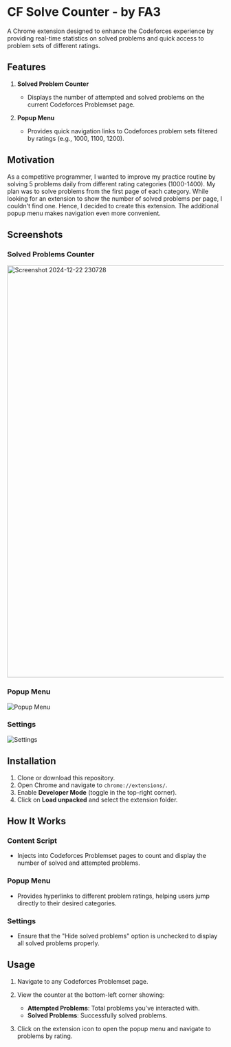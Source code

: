 # CF Solve Counter - by FA3

A Chrome extension designed to enhance the Codeforces experience by providing real-time statistics on solved problems and quick access to problem sets of different ratings.

## Features

1. **Solved Problem Counter**

   - Displays the number of attempted and solved problems on the current Codeforces Problemset page.

2. **Popup Menu**

   - Provides quick navigation links to Codeforces problem sets filtered by ratings (e.g., 1000, 1100, 1200).

## Motivation

As a competitive programmer, I wanted to improve my practice routine by solving 5 problems daily from different rating categories (1000-1400). My plan was to solve problems from the first page of each category. While looking for an extension to show the number of solved problems per page, I couldn't find one. Hence, I decided to create this extension. The additional popup menu makes navigation even more convenient.

## Screenshots

### Solved Problems Counter

<img width="959" alt="Screenshot 2024-12-22 230728" src="https://github.com/user-attachments/assets/28d918cf-f507-4564-bfa1-81af02c9791a" />

### Popup Menu

![Popup Menu](file-UtfqHUr7Z3X7gdxtMW1pjM)

### Settings

![Settings](file-UB9YibAdevXgQjSvZMFZ26)

## Installation

1. Clone or download this repository.
2. Open Chrome and navigate to `chrome://extensions/`.
3. Enable **Developer Mode** (toggle in the top-right corner).
4. Click on **Load unpacked** and select the extension folder.

## How It Works

### Content Script

- Injects into Codeforces Problemset pages to count and display the number of solved and attempted problems.

### Popup Menu

- Provides hyperlinks to different problem ratings, helping users jump directly to their desired categories.

### Settings

- Ensure that the "Hide solved problems" option is unchecked to display all solved problems properly.

## Usage

1. Navigate to any Codeforces Problemset page.

2. View the counter at the bottom-left corner showing:

   - **Attempted Problems**: Total problems you've interacted with.
   - **Solved Problems**: Successfully solved problems.

3. Click on the extension icon to open the popup menu and navigate to problems by rating.

